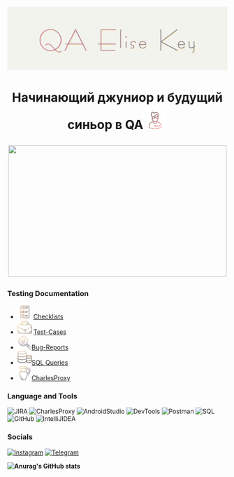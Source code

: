 
# ![Header](https://github.com/EliseKey/elisekey/blob/main/assets%20new/logo.PNG)

<center><h1 align="center">Начинающий джуниор и будущий синьор в QA<img src="https://github.com/EliseKey/elisekey/blob/main/assets%20new/680-it-developer-gradient.gif" height="55px"> </h1>

 ## <img src="https://github.com/EliseKey/elisekey/blob/main/assets%20new/developer-tester.gif"  width="500px" height="300px">  </center>

### Testing Documentation

* ![Checklists](https://github.com/EliseKey/elisekey/blob/main/assets%20new/check.png)  [Checklists](https://github.com/EliseKey/Checklist)
* ![Test-Cases](https://github.com/EliseKey/elisekey/blob/main/assets%20new/briefcase.png)  [Test-Cases](https://github.com/EliseKey/Test-Cases)
* ![Bug-Reports](https://github.com/EliseKey/elisekey/blob/main/assets%20new/bug.png)[Bug-Reports](https://github.com/EliseKey/Bug-Reports/tree/master)
* ![SQL Queries](https://github.com/EliseKey/elisekey/blob/main/assets%20new/database.png)[SQL Queries](https://github.com/EliseKey/SQL)
* ![CharlesProxy](https://github.com/EliseKey/elisekey/blob/main/assets%20new/charles.png)[CharlesProxy](https://github.com/EliseKey/CharlesProxy)

### Language and Tools

![JIRA](https://img.shields.io/badge/-JIRA-ffffff?style=for-the-badge&logo=JIRA&logoColor=1f7bf6)
![CharlesProxy](https://img.shields.io/badge/-CharlesProxy-c4e2f3?style=for-the-badge&logo=)
![AndroidStudio](https://img.shields.io/badge/-AndroidStudio-6b6b6b?style=for-the-badge&logo=AndroidStudio)
![DevTools](https://img.shields.io/badge/-DevTools-ffffff?style=for-the-badge&logo=GoogleChrome)
![Postman](https://img.shields.io/badge/-Postman-ffffff?style=for-the-badge&logo=Postman)
![SQL](https://img.shields.io/badge/-SQL-025194?style=for-the-badge&logo=MySQL&logoColor=ffffff)
![GitHub](https://img.shields.io/badge/-GitHub-171516?style=for-the-badge&logo=GitHub)
![IntelliJIDEA](https://img.shields.io/badge/-IntelliJIDEA-0b7df0?style=for-the-badge&logo=IntelliJIDEA&logoColor=000000)

### Socials

[![Instagram](https://img.shields.io/badge/-INSTAGRAM-ffffff?style=for-the-badge&logo=instagram&logoColor=bf377f)](https://www.instagram.com/_elisekey_)
[![Telegram](https://img.shields.io/badge/-Telegram-ffffff?style=for-the-badge&logo=Telegram&logoColor=1f7bf6)](https://t.me/elisekey)

**![Anurag's GitHub stats](https://elisekey-stats.vercel.app/api?username=EliseKey&show_icons=true&theme=dracula)**
